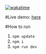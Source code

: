 [![wakatime](https://wakatime.com/badge/github/H7KZ/ChatAppKominekJan.svg)](https://wakatime.com/badge/github/H7KZ/ChatAppKominekJan)

#Live demo: <a href="https://chat.kominekjan.cz/">here</a>

#How to run 
1. ```npm update```
2. ```npm i```
3. ```npm run dev```
